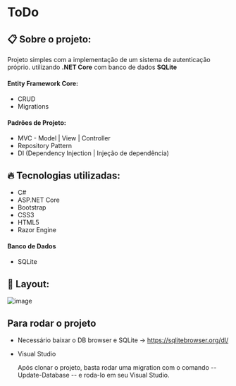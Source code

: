# ToDo

## :clipboard: Sobre o projeto: 
Projeto simples com a implementação de um sistema de autenticação próprio.
utilizando **.NET Core** com banco de dados **SQLite**
#### Entity Framework Core:
* CRUD
* Migrations
#### Padrões de Projeto:
* MVC - Model | View | Controller
* Repository Pattern
* DI (Dependency Injection | Injeção de dependência)
## :fire: Tecnologias utilizadas:
* C#
* ASP.NET Core
* Bootstrap
* CSS3
* HTML5
* Razor Engine
#### Banco de Dados
* SQLite

## :rainbow: Layout:
![image]()


## Para rodar o projeto
* Necessário baixar o DB browser e SQLite -> https://sqlitebrowser.org/dl/
* Visual Studio
    
    Após clonar o projeto, basta rodar uma migration com o comando  -- Update-Database -- e roda-lo em seu Visual Studio.
    
